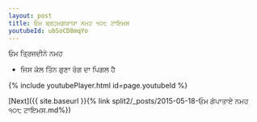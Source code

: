 ```yaml
---
layout: post
title: ਓਮ ਬ੍ਰਹਮਗਯਾਯਾ ਨਮਹ ੧੦੮ ਟਾਇਮਸ
youtubeId: ubSoCD8mqYo
---
```

 
 
 ਓਮ ਤ੍ਰਿਜਦੀਨੇ ਨਮਹ  
 
 -  ਜਿਸ ਕੋਲ ਤਿੰਨ ਗੁਣਾ ਰੰਗ ਦਾ ਪਿਗਲ ਹੈ 
 
  
 
  
 
 
 
 
 
 


{% include youtubePlayer.html id=page.youtubeId %}
 
[Next]({{ site.baseurl }}{% link  split2/_posts/2015-05-18-ਓਮ ਗੋਪਾਤਾਏ ਨਮਹ ੧੦੮ ਟਾਇਮਸ.md%})
 
